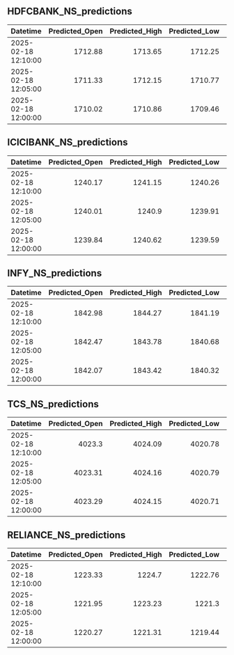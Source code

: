 ## HDFCBANK_NS_predictions
| Datetime            |   Predicted_Open |   Predicted_High |   Predicted_Low |   Predicted_Close |   Predicted_Volume |
|:--------------------|-----------------:|-----------------:|----------------:|------------------:|-------------------:|
| 2025-02-18 12:10:00 |          1712.88 |          1713.65 |         1712.25 |           1712.8  |            95711.6 |
| 2025-02-18 12:05:00 |          1711.33 |          1712.15 |         1710.77 |           1711.43 |            91756.8 |
| 2025-02-18 12:00:00 |          1710.02 |          1710.86 |         1709.46 |           1710.31 |            88594.6 |

## ICICIBANK_NS_predictions
| Datetime            |   Predicted_Open |   Predicted_High |   Predicted_Low |   Predicted_Close |   Predicted_Volume |
|:--------------------|-----------------:|-----------------:|----------------:|------------------:|-------------------:|
| 2025-02-18 12:10:00 |          1240.17 |          1241.15 |         1240.26 |           1240.78 |            79335.1 |
| 2025-02-18 12:05:00 |          1240.01 |          1240.9  |         1239.91 |           1240.6  |            87527.2 |
| 2025-02-18 12:00:00 |          1239.84 |          1240.62 |         1239.59 |           1240.36 |            92477.8 |

## INFY_NS_predictions
| Datetime            |   Predicted_Open |   Predicted_High |   Predicted_Low |   Predicted_Close |   Predicted_Volume |
|:--------------------|-----------------:|-----------------:|----------------:|------------------:|-------------------:|
| 2025-02-18 12:10:00 |          1842.98 |          1844.27 |         1841.19 |           1843.6  |            50073   |
| 2025-02-18 12:05:00 |          1842.47 |          1843.78 |         1840.68 |           1843.12 |            50689.7 |
| 2025-02-18 12:00:00 |          1842.07 |          1843.42 |         1840.32 |           1842.81 |            51874.1 |

## TCS_NS_predictions
| Datetime            |   Predicted_Open |   Predicted_High |   Predicted_Low |   Predicted_Close |   Predicted_Volume |
|:--------------------|-----------------:|-----------------:|----------------:|------------------:|-------------------:|
| 2025-02-18 12:10:00 |          4023.3  |          4024.09 |         4020.78 |           4029.32 |            26431.1 |
| 2025-02-18 12:05:00 |          4023.31 |          4024.16 |         4020.79 |           4029.27 |            26340.9 |
| 2025-02-18 12:00:00 |          4023.29 |          4024.15 |         4020.71 |           4029.11 |            26164.5 |

## RELIANCE_NS_predictions
| Datetime            |   Predicted_Open |   Predicted_High |   Predicted_Low |   Predicted_Close |   Predicted_Volume |
|:--------------------|-----------------:|-----------------:|----------------:|------------------:|-------------------:|
| 2025-02-18 12:10:00 |          1223.33 |          1224.7  |         1222.76 |           1223.57 |            83385.6 |
| 2025-02-18 12:05:00 |          1221.95 |          1223.23 |         1221.3  |           1222.19 |            85952.4 |
| 2025-02-18 12:00:00 |          1220.27 |          1221.31 |         1219.44 |           1220.56 |            92480.5 |

